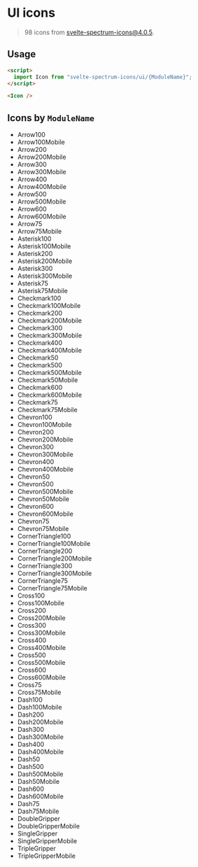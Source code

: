 # UI icons

> 98 icons from svelte-spectrum-icons@4.0.5.

## Usage

```html
<script>
  import Icon from "svelte-spectrum-icons/ui/{ModuleName}";
</script>

<Icon />
```

## Icons by `ModuleName`

- Arrow100
- Arrow100Mobile
- Arrow200
- Arrow200Mobile
- Arrow300
- Arrow300Mobile
- Arrow400
- Arrow400Mobile
- Arrow500
- Arrow500Mobile
- Arrow600
- Arrow600Mobile
- Arrow75
- Arrow75Mobile
- Asterisk100
- Asterisk100Mobile
- Asterisk200
- Asterisk200Mobile
- Asterisk300
- Asterisk300Mobile
- Asterisk75
- Asterisk75Mobile
- Checkmark100
- Checkmark100Mobile
- Checkmark200
- Checkmark200Mobile
- Checkmark300
- Checkmark300Mobile
- Checkmark400
- Checkmark400Mobile
- Checkmark50
- Checkmark500
- Checkmark500Mobile
- Checkmark50Mobile
- Checkmark600
- Checkmark600Mobile
- Checkmark75
- Checkmark75Mobile
- Chevron100
- Chevron100Mobile
- Chevron200
- Chevron200Mobile
- Chevron300
- Chevron300Mobile
- Chevron400
- Chevron400Mobile
- Chevron50
- Chevron500
- Chevron500Mobile
- Chevron50Mobile
- Chevron600
- Chevron600Mobile
- Chevron75
- Chevron75Mobile
- CornerTriangle100
- CornerTriangle100Mobile
- CornerTriangle200
- CornerTriangle200Mobile
- CornerTriangle300
- CornerTriangle300Mobile
- CornerTriangle75
- CornerTriangle75Mobile
- Cross100
- Cross100Mobile
- Cross200
- Cross200Mobile
- Cross300
- Cross300Mobile
- Cross400
- Cross400Mobile
- Cross500
- Cross500Mobile
- Cross600
- Cross600Mobile
- Cross75
- Cross75Mobile
- Dash100
- Dash100Mobile
- Dash200
- Dash200Mobile
- Dash300
- Dash300Mobile
- Dash400
- Dash400Mobile
- Dash50
- Dash500
- Dash500Mobile
- Dash50Mobile
- Dash600
- Dash600Mobile
- Dash75
- Dash75Mobile
- DoubleGripper
- DoubleGripperMobile
- SingleGripper
- SingleGripperMobile
- TripleGripper
- TripleGripperMobile

